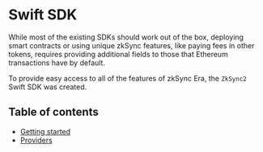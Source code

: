 # Swift SDK

While most of the existing SDKs should work out of the box, deploying smart contracts or using unique zkSync features, like paying fees in other tokens, requires providing additional fields to those that Ethereum transactions have by default.

To provide easy access to all of the features of zkSync Era, the `ZkSync2` Swift SDK was created.

## Table of contents

- [Getting started](./getting-started.md)
- [Providers](./providers.md)
